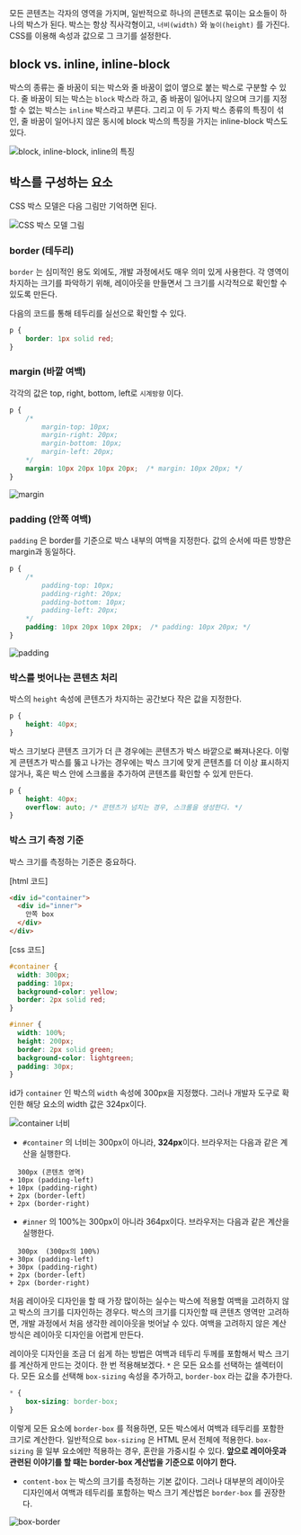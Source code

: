 모든 콘텐츠는 각자의 영역을 가지며, 일반적으로 하나의 콘텐츠로 묶이는 요소들이 하나의 박스가 된다. 박스는 항상 직사각형이고, `너비(width)` 와 `높이(height)` 를 가진다. CSS를 이용해 속성과 값으로 그 크기를 설정한다. 

## block vs. inline, inline-block
박스의 종류는 줄 바꿈이 되는 박스와 줄 바꿈이 없이 옆으로 붙는 박스로 구분할 수 있다. 줄 바꿈이 되는 박스는 `block` 박스라 하고, 줌 바꿈이 일어나지 않으며 크기를 지정할 수 없는 박스는 `inline` 박스라고 부른다. 그리고 이 두 가지 박스 종류의 특징이 섞인, 줄 바꿈이 일어나지 않은 동시에 block 박스의 특징을 가지는 inline-block 박스도 있다.

![block, inline-block, inline의 특징](https://velog.velcdn.com/images/tlsl13/post/9ca8616f-51ee-465f-806b-0d9564e5058d/image.png)


## 박스를 구성하는 요소
CSS 박스 모델은 다음 그림만 기억하면 된다.

![CSS 박스 모델 그림](https://velog.velcdn.com/images/tlsl13/post/9af2b3a3-6eb6-401c-9bf4-6c45fb1a3eb9/image.png)

### border (테두리)
`border` 는 심미적인 용도 외에도, 개발 과정에서도 매우 의미 있게 사용한다. 각 영역이 차지하는 크기를 파악하기 위해, 레이아웃을 만들면서 그 크기를 시각적으로 확인할 수 있도록 만든다. 

다음의 코드를 통해 테두리를 실선으로 확인할 수 있다.
```css
p {
	border: 1px solid red;
}
```

### margin (바깥 여백)
각각의 값은 top, right, bottom, left로 `시계방향` 이다.
```css
p {
	/*
    	margin-top: 10px;
  		margin-right: 20px;
  		margin-bottom: 10px;
  		margin-left: 20px;
    */
	margin: 10px 20px 10px 20px;  /* margin: 10px 20px; */
}
```
![margin](https://velog.velcdn.com/images/tlsl13/post/24cc9ac2-b427-40b9-ac3c-deaffa460015/image.gif)

### padding (안쪽 여백)
`padding` 은 border를 기준으로 박스 내부의 여백을 지정한다. 값의 순서에 따른 방향은 margin과 동일하다.
```css
p {
	/*
    	padding-top: 10px;
  		padding-right: 20px;
  		padding-bottom: 10px;
  		padding-left: 20px;
    */
	padding: 10px 20px 10px 20px;  /* padding: 10px 20px; */
}
```
![padding](https://velog.velcdn.com/images/tlsl13/post/12ba31ea-b58b-445e-b3d2-f3a482e44e47/image.gif)

### 박스를 벗어나는 콘텐츠 처리
박스의 `height` 속성에 콘텐츠가 차지하는 공간보다 작은 값을 지정한다.
```css
p {
	height: 40px;
}
```

박스 크기보다 콘텐츠 크기가 더 큰 경우에는 콘텐츠가 박스 바깥으로 빠져나온다. 이렇게 콘텐츠가 박스를 뚫고 나가는 경우에는 박스 크기에 맞게 콘텐츠를 더 이상 표시하지 않거나, 혹은 박스 안에 스크롤을 추가하여 콘텐츠를 확인할 수 있게 만든다.
```css
p {
	height: 40px;
    overflow: auto; /* 콘텐츠가 넘치는 경우, 스크롤을 생성한다. */
}
```

### 박스 크기 측정 기준
박스 크기를 측정하는 기준은 중요하다.

[html 코드]
```html
<div id="container">
  <div id="inner">
    안쪽 box
  </div>
</div>
```

[css 코드]
```css
#container {
  width: 300px;
  padding: 10px;
  background-color: yellow;
  border: 2px solid red;
}

#inner {
  width: 100%;
  height: 200px;
  border: 2px solid green;
  background-color: lightgreen;
  padding: 30px;
}
```

id가 `container` 인 박스의 `width` 속성에 300px을 지정했다. 그러나 개발자 도구로 확인한 해당 요소의 width 값은 324px이다. 

![container 너비](https://velog.velcdn.com/images/tlsl13/post/5f2ce482-6f72-450e-a10b-55fc25f3048d/image.png)

- `#container` 의 너비는 300px이 아니라, **324px**이다. 브라우저는 다음과 같은 계산을 실행한다.
```
  300px (콘텐츠 영역)
+ 10px (padding-left)
+ 10px (padding-right)
+ 2px (border-left)
+ 2px (border-right)
```

- `#inner` 의 100%는 300px이 아니라 364px이다. 브라우저는 다음과 같은 계산을 실행한다.
```
  300px  (300px의 100%)
+ 30px (padding-left)
+ 30px (padding-right)
+ 2px (border-left)
+ 2px (border-right)
```

처음 레이아웃 디자인을 할 때 가장 많이하는 실수는 박스에 적용할 여백을 고려하지 않고 박스의 크기를 디자인하는 경우다. 박스의 크기를 디자인할 때 콘텐츠 영역만 고려하면, 개발 과정에서 처음 생각한 레이아웃을 벗어날 수 있다. 여백을 고려하지 않은 계산 방식은 레이아웃 디자인을 어렵게 만든다.

레이아웃 디자인을 조금 더 쉽게 하는 방법은 여백과 테두리 두께를 포함해서 박스 크기를 계산하게 만드는 것이다. 한 번 적용해보겠다. 	`*` 은 모든 요소를 선택하는 셀렉터이다. 모든 요소를 선택해 `box-sizing` 속성을 추가하고, `border-box` 라는 값을 추가한다.

```css
* {
	box-sizing: border-box;
}
```
이렇게 모든 요소에 `border-box` 를 적용하면, 모든 박스에서 여백과 테두리를 포함한 크기로 계산한다. 일반적으로 `box-sizing` 은 HTML 문서 전체에 적용한다. `box-sizing` 을 일부 요소에만 적용하는 경우, 혼란을 가중시킬 수 있다. **앞으로 레이아웃과 관련된 이야기를 할 때는 border-box 계산법을 기준으로 이야기 한다.**
- `content-box` 는 박스의 크기를 측정하는 기본 값이다. 그러나 대부분의 레이아웃 디자인에서 여백과 테두리를 포함하는 박스 크기 계산법은 `border-box` 를 권장한다.

![box-border](https://velog.velcdn.com/images/tlsl13/post/b5231079-973b-42a8-873e-d4bec1c14bb0/image.png)
